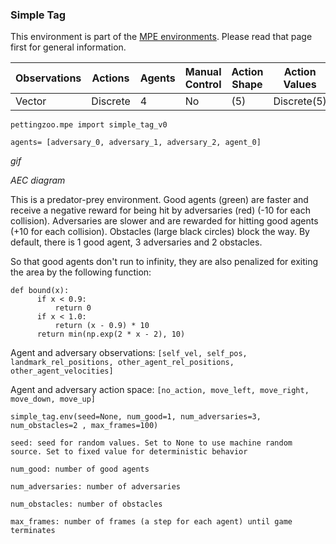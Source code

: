 ### Simple Tag

This environment is part of the [MPE environments](../mpe.md). Please read that page first for general information.

| Observations | Actions  | Agents | Manual Control | Action Shape    | Action Values           | Observation Shape        | Observation Values | Num States |
|--------------|----------|--------|----------------|-----------------|-------------------------|--------------------------|--------------------|------------|
| Vector       | Discrete | 4      | No             | (5)             | Discrete(5)             | (14),(16) | (-inf,inf)         | ?          |

`pettingzoo.mpe import simple_tag_v0`

`agents= [adversary_0, adversary_1, adversary_2, agent_0]`

*gif*

*AEC diagram*

This is a predator-prey environment. Good agents (green) are faster and receive a negative reward for being hit by adversaries (red) (-10 for each collision). Adversaries are slower and are rewarded for hitting good agents (+10 for each collision). Obstacles (large black circles) block the way. By default, there is 1 good agent, 3 adversaries and 2 obstacles.

So that good agents don't run to infinity, they are also penalized for exiting the area by the following function:

```
def bound(x):
      if x < 0.9:
          return 0
      if x < 1.0:
          return (x - 0.9) * 10
      return min(np.exp(2 * x - 2), 10)
```

Agent and adversary observations: `[self_vel, self_pos, landmark_rel_positions, other_agent_rel_positions, other_agent_velocities]`

Agent and adversary action space: `[no_action, move_left, move_right, move_down, move_up]`

```
simple_tag.env(seed=None, num_good=1, num_adversaries=3, num_obstacles=2 , max_frames=100)
```

```
seed: seed for random values. Set to None to use machine random source. Set to fixed value for deterministic behavior

num_good: number of good agents

num_adversaries: number of adversaries

num_obstacles: number of obstacles

max_frames: number of frames (a step for each agent) until game terminates
```
